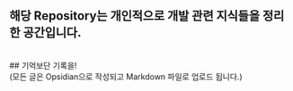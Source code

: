 ## 해당 Repository는 개인적으로 개발 관련 지식들을 정리한 공간입니다. 
<br>
## 기억보단 기록을!
<br>
(모든 글은 Opsidian으로 작성되고 Markdown 파일로 업로드 됩니다.)